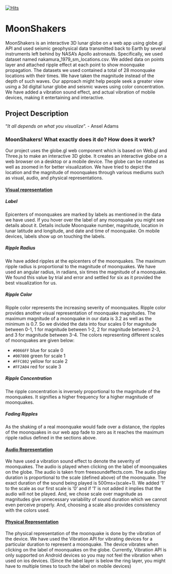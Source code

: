 [![Hits](https://hits.seeyoufarm.com/api/count/incr/badge.svg?url=http%3A%2F%2Fbibeklalkarn.github.io%2FMoonShakers%2F&count_bg=%233DABC8&title_bg=%23555555&icon=&icon_color=%23E7E7E7&title=hits&edge_flat=false)](https://hits.seeyoufarm.com)
# MoonShakers
MoonShakers is an interactive 3D lunar globe on a web app using globe.gl API and used seismic geophysical data transmitted back to Earth by several instruments left behind by NASA’s Apollo astronauts. Specifically, we used dataset named nakamura_1979_sm_locations.csv. We added data on points layer and attached ripple effect at each point to show moonquake propagation. The datasets we used contained a total of 28 moonquake locations with their times. We have taken the magnitude instead of the depth of such waves. Our approach might help people seek a greater view using a 3d digital lunar globe and seismic waves using color concentration. We have added a vibration sound effect, and actual vibration of mobile devices, making it entertaining and interactive.

## Project Description 
“_It all depends on what you visualize_”. - Ansel Adams

### MoonShakers! What exactly does it do? How does it work?
Our project uses the globe.gl web component which is based on Web.gl and Three.js to make an interactive 3D globe. It creates an interactive globe on a web browser on a desktop or a mobile device. The globe can be rotated as well as zoomed in for better visualization. We have tried to depict the location and the magnitude of moonquakes through various mediums such as visual, audio, and physical representations.

#### <ins> Visual representation </ins>
##### Label  
Epicenters of moonquakes are marked by labels as mentioned in the data we have used. If you hover over the label of any moonquake you might see details about it. Details include Moonquake number, magnitude, location in lunar latitude and longitude, and date and time of moonquake. On mobile devices, labels show up on touching the labels. 
##### Ripple Radius  
We have added ripples at the epicenters of the moonquakes. The maximum ripple radius is proportional to the magnitude of moonquakes. We have used an angular radius, in radians, six times the magnitude of a moonquake. We found this value by trial and error and settled for six as it provided the best visualization for us.

##### Ripple Color  
Ripple color represents the increasing severity of moonquakes. Ripple color provides another visual representation of moonquake magnitudes. The maximum magnitude of a moonquake in our data is 3.2 as well as the minimum is 0.7. So we divided the data into four scales 0 for magnitude between 0-1, 1 for magnitude between 1-2, 2 for magnitude between 2-3, and 3 for magnitude between 3-4. The colors representing different scales of moonquakes are given below:  
- `#0066FF` blue for scale 0
- `#007800` green for scale 1
- `#FFC802` yellow for scale 2
- `#FF2A04` red for scale 3

##### Ripple Concentration  
The ripple concentration is inversely proportional to the magnitude of the moonquakes. It signifies a higher frequency for a higher magnitude of moonquakes.


##### Fading Ripples
As the shaking of a real moonquake would fade over a distance, the ripples of the moonquakes in our web app fade to zero as it reaches the maximum ripple radius defined in the sections above.

#### <ins >Audio Representation </ins>
We have used a vibration sound effect to denote the severity of moonquakes. The audio is played when clicking on the label of moonquakes on the globe. The audio is taken from freesoundeffects.com. The audio play duration is proportional to the scale (defined above) of the moonquake. The exact duration of the sound being played is 500ms×(scale+1). We added ‘1’ to the scale as our first scale is ‘0’ and if ‘1’ is not added it implies that the audio will not be played. And, we chose scale over magnitude as magnitudes give unnecessary variability of sound duration which we cannot even perceive properly. And, choosing a scale also provides consistency with the colors used.

#### <ins> Physical Representation </ins>
The physical representation of the moonquake is done by the vibration of the device. We have used the Vibration API for vibrating devices for a particular duration to represent a moonquake. The device vibrates when clicking on the label of moonquakes on the globe. Currently, Vibration API is only supported on Android devices so you may not feel the vibration when used on ios devices. (Since the label layer is below the ring layer, you might have to multiple times to touch the label on mobile devices)


